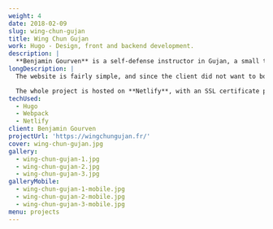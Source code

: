 ```yaml
---
weight: 4
date: 2018-02-09
slug: wing-chun-gujan
title: Wing Chun Gujan
work: Hugo - Design, front and backend development.
description: |
  **Benjamin Gourven** is a self-defense instructor in Gujan, a small town in the south west of France. He wanted a website that would present his activities as well as allow him to showcase a few pictures of his martial arts seminars.
longDescription: |
  The website is fairly simple, and since the client did not want to bother with a tedious admin system, we agreed to use **Hugo** as a static website generator.

  The whole project is hosted on **Netlify**, with an SSL certificate provided by **Let's Encrypt**, and deploys itself automatically from Github.
techUsed:
  - Hugo
  - Webpack
  - Netlify
client: Benjamin Gourven
projectUrl: 'https://wingchungujan.fr/'
cover: wing-chun-gujan.jpg
gallery:
  - wing-chun-gujan-1.jpg
  - wing-chun-gujan-2.jpg
  - wing-chun-gujan-3.jpg
galleryMobile:
  - wing-chun-gujan-1-mobile.jpg
  - wing-chun-gujan-2-mobile.jpg
  - wing-chun-gujan-3-mobile.jpg
menu: projects
---
```

